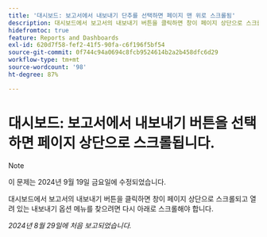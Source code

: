 ```yaml
---
title: '대시보드: 보고서에서 내보내기 단추를 선택하면 페이지 맨 위로 스크롤됨'
description: 대시보드에서 보고서의 내보내기 버튼을 클릭하면 창이 페이지 상단으로 스크롤되고 열려 있는 내보내기 옵션 메뉴를 찾으려면 다시 아래로 스크롤해야 합니다.
hidefromtoc: true
feature: Reports and Dashboards
exl-id: 620d7f58-fef2-41f5-90fa-c6f196f5bf54
source-git-commit: 0f744c94a0694c8fcb9524614b2a2b458dfc6d29
workflow-type: tm+mt
source-wordcount: '98'
ht-degree: 87%

---
```


# 대시보드: 보고서에서 내보내기 버튼을 선택하면 페이지 상단으로 스크롤됩니다.

>[!NOTE]
>
>이 문제는 2024년 9월 19일 금요일에 수정되었습니다.

대시보드에서 보고서의 내보내기 버튼을 클릭하면 창이 페이지 상단으로 스크롤되고 열려 있는 내보내기 옵션 메뉴를 찾으려면 다시 아래로 스크롤해야 합니다.

_2024년 8월 29일에 처음 보고되었습니다._
